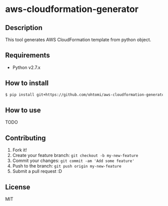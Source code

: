 # aws-cloudformation-generator

## Description

This tool generates AWS CloudFormation template from python object.

## Requirements

- Python v2.7.x

## How to install

```bash
$ pip install git+https://github.com/ohtomi/aws-cloudformation-generator
```

## How to use

TODO

## Contributing

1. Fork it!
2. Create your feature branch: `git checkout -b my-new-feature`
3. Commit your changes: `git commit -am 'Add some feature'`
4. Push to the branch: `git push origin my-new-feature`
5. Submit a pull request :D

## License

MIT
